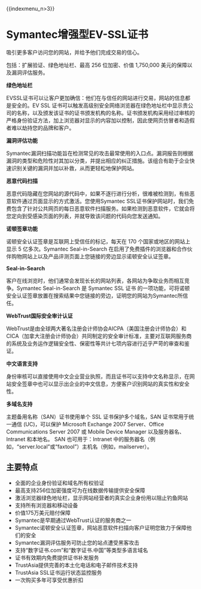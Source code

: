 {{indexmenu_n>3}}

# Symantec增强型EV-SSL证书

吸引更多客户访问您的网站，并给予他们完成交易的信心。

包括：扩展验证、绿色地址栏、最高 256 位加密、价值 1,750,000 美元的保障以及漏洞评估服务。

**绿色地址栏**

EVSSL证书可以让客户更加确信：他们在与信任的网站进行交易，网站的信息都是安全的。EV SSL
证书可以触发高级别安全网络浏览器在绿色地址栏中显示贵公司的名称，以及颁发该证书的证书颁发机构的名称。证书颁发机构采用经过审核的严格身份验证方法，加上浏览器对显示的内容加以控制，因此使网页仿冒者和造假者难以劫持您的品牌和客户。

**漏洞评估功能**

Symantec漏洞扫描功能旨在检测常见的攻击最常使用的入口点。漏洞报告则根据漏洞的类型和危险性对其加以分类，并提出相应的纠正措施。该组合有助于企业快速识别关键的漏洞并加以补救，从而更轻松地保护网站。

**恶意代码扫描**

恶意代码隐藏在您网站的源代码中，如果不逐行进行分析，很难被检测到，有些恶意软件通过页面显示的方式激活。您使用Symantec
SSL证书保护网站时，我们免费包含了针对公共网页的每日恶意软件扫描服务。如果检测到恶意软件，它就会将您定向到受感染页面的列表，并就导致该问题的代码向您发送通知。

**诺顿签章功能**

诺顿安全认证签章是互联网上受信任的标记，每天在 170 个国家或地区的网站上显示 5 亿多次。Symantec Seal-in-Search
在启用了免费插件的浏览器和合作伙伴购物网站上以及产品评测页面上您链接的旁边显示诺顿安全认证签章。

**Seal-in-Search**

客户在线浏览时，他们通常会发现长长的网站列表，各网站为争取业务而相互竞争。Symantec Seal-in-Search 是 Symantec
SSL 证书 的一项功能，可将诺顿安全认证签章放置在搜索结果中您链接的旁边，证明您的网站为Symantec所信任。

**WebTrust国际安全审计认证**

WebTrust是由全球两大著名注册会计师协会AICPA（美国注册会计师协会）和CICA（加拿大注册会计师协会）共同制定的安全审计标准，主要对互联网服务商的系统及业务运作逻辑安全性、保密性等共计七项内容进行近乎严苛的审查和鉴证。

**中文语言支持**

身份审核可以直接使用中文企业营业执照，而且证书可以支持中文名称显示，在网站安全签章中也可以显示出企业的中文信息，方便客户识别网站的真实性和安全性。

**多域名支持**

主题备用名称（SAN）证书使用单个 SSL 证书保护多个域名，SAN 证书常用于统一通信 (UC)，可以保护 Microsoft
Exchange 2007 Server、Office Communications Server 2007 或 Mobile Device
Manager 以及服务器名、Intranet 和本地名。 SAN 也可用于：Intranet
中的服务器名（例如，“server.local”或“faxtool”）主机名（例如，mailserver）。

## 主要特点

  - 全面的企业身份验证和域名所有权验证
  - 最高支持256位加密强度可为在线数据传输提供安全保障
  - 激活浏览器绿色地址栏，显示网站经营者的真实企业身份用以阻止钓鱼网站
  - 支持所有浏览器和移动设备
  - 价值175万美元赔付保障
  - Symantec是早期通过WebTrust认证的服务商之一
  - Symantec诺顿安全认证签章，网站恶意软件扫描向客户证明您致力于保障他们的安全
  - Symantec漏洞评估服务可防止您的站点遭受黑客攻击
  - 支持“数字证书.com”和“数字证书.中国”等类型多语言域名
  - 证书有效期内免费提供证书补发服务
  - TrustAsia提供完善的本土化电话和电子邮件技术支持
  - TrustAsia SSL证书运行状态监控服务
  - 一次购买多年可享受优惠折扣

